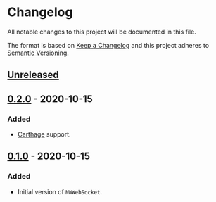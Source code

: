 # Changelog
All notable changes to this project will be documented in this file.

The format is based on [Keep a Changelog](http://keepachangelog.com/en/1.0.0/)
and this project adheres to [Semantic Versioning](http://semver.org/spec/v2.0.0.html).

## [Unreleased](https://github.com/pusher/NWWebSocket/compare/0.2.0...HEAD)

## [0.2.0](https://github.com/pusher/NWWebSocket/compare/0.1.0...0.2.0) - 2020-10-15

### Added

- [Carthage](https://github.com/Carthage/Carthage) support.

## [0.1.0](https://github.com/pusher/NWWebSocket/compare/dcab0c4dc704ffc3510adc3a2aa8853be49aa9f6...0.1.0) - 2020-10-15

### Added

- Initial version of `NWWebSocket`.